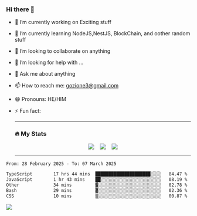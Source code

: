### Hi there 👋

<!--
**charlieScript/charlieScript** is a ✨ _special_ ✨ repository because its `README.md` (this file) appears on your GitHub profile.

Here are some ideas to get you started: -->

- 🔭 I’m currently working on Exciting stuff
- 🌱 I’m currently learning NodeJS,NestJS, BlockChain, and oother random stuff
- 👯 I’m looking to collaborate on anything
- 🤔 I’m looking for help with ...
- 💬 Ask me about anything
- 📫 How to reach me: gozione3@gmail.com
- 😄 Pronouns: HE/HIM
- ⚡ Fun fact:


  ---

  ### :fire: My Stats

  <div id="stats" align="center">
  <img src="http://github-readme-streak-stats.herokuapp.com?user=charlieScript&theme=dark&date_format=M%20j%5B%2C%20Y%5D" />&nbsp;&nbsp;&nbsp;
  <img src="https://github-readme-stats.vercel.app/api/top-langs/?username=charlieScript&layout=compact&theme=vision-friendly-dark"/>&nbsp;&nbsp;&nbsp;
  <img src="https://github-readme-stats.vercel.app/api?username=charlieScript&show_icons=true&theme=radical"/>
  </div>

  ---



<!--START_SECTION:waka-->

```txt
From: 28 February 2025 - To: 07 March 2025

TypeScript        17 hrs 44 mins  █████████████████████░░░░   84.47 %
JavaScript        1 hr 43 mins    ██░░░░░░░░░░░░░░░░░░░░░░░   08.19 %
Other             34 mins         ▓░░░░░░░░░░░░░░░░░░░░░░░░   02.78 %
Bash              29 mins         ▓░░░░░░░░░░░░░░░░░░░░░░░░   02.36 %
CSS               10 mins         ▒░░░░░░░░░░░░░░░░░░░░░░░░   00.87 %
```

<!--END_SECTION:waka-->
![](https://komarev.com/ghpvc/?username=charlieScript)
